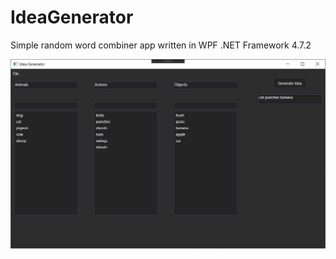# IdeaGenerator
 Simple random word combiner app written in WPF .NET Framework 4.7.2 
 
![Screenshot](ig.jpg)
